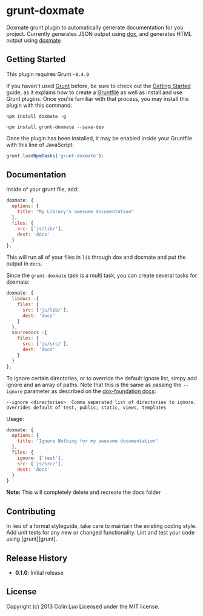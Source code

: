 # grunt-doxmate

Doxmate grunt plugin to automatically generate documentation for you project. Currently generates JSON output using [dox](https://github.com/JacksonTian/dox), and generates HTML output using [doxmate](https://github.com/JacksonTian/doxmate)

## Getting Started
This plugin requires Grunt `~0.4.0`

If you haven't used [Grunt](http://gruntjs.com/) before, be sure to check out the [Getting Started](http://gruntjs.com/getting-started) guide, as it explains how to create a [Gruntfile](http://gruntjs.com/sample-gruntfile) as well as install and use Grunt plugins. Once you're familiar with that process, you may install this plugin with this command:

```shell
npm install doxmate -g
```
```shell
npm install grunt-doxmate --save-dev
```

Once the plugin has been installed, it may be enabled inside your Gruntfile with this line of JavaScript:

```js
grunt.loadNpmTasks('grunt-doxmate');
```

## Documentation
Inside of your grunt file, add:
```javascript
doxmate: {
  options: {
    title: "My Library's awesome documentation"
  },
  files: {
    src: ['js/lib/'],
    dest: 'docs'
  }
},
```

This will run all of your files in `lib` through dox and doxmate and  put the output in `docs`.

Since the `grunt-doxmate` task is a multi task, you can create several tasks for doxmate:

```js
doxmate: {
  libdocs :{
    files: {
      src: ['js/lib/'],
      dest: 'docs'
    }
  },
  sourcedocs :{
    files: {
      src: ['js/src/'],
      dest: 'docs'
    }
  }
},
```

To ignore certain directories, or to override the default ignore list, simpy add ignore and an array of paths. Note that this is the same as passing the `--ignore` parameter as described on the [dox-foundation docs](https://github.com/punkave/dox-foundation/blob/master/README.md):

```
--ignore <directories>  Comma seperated list of directories to ignore. Overrides default of test, public, static, views, templates
```

Usage:

```js
doxmate: {
  options: {
    title: 'Ignore Nothing for my awesome documentation'
  },
  files: {
    ignore: ['test'],
    src: ['js/src/'],
    dest: 'docs'
  }
}
```

**Note:** This will completely delete and recreate the docs folder

## Contributing
In lieu of a formal styleguide, take care to maintain the existing coding style. Add unit tests for any new or changed functionality. Lint and test your code using [grunt][grunt].

## Release History
* **0.1.0**: Initial release

## License
Copyright (c) 2013 Colin Luo
Licensed under the MIT license.
